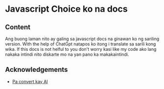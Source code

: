 
# Javascript Choice ko na docs






## Content

Ang buong laman nito ay galing sa javascript docs na ginawan ko ng sariling version. With the help of ChatGpt natapos ko itong i translate sa sarili kong wika. If this docs is not helful to you don't worry kasi like my code ako lang nakaka intindi nito diskarte mo na yan pano ka makakaintindi. 


## Acknowledgements

 - [Pa convert kay AI](https://chatgpt.com/)
 
